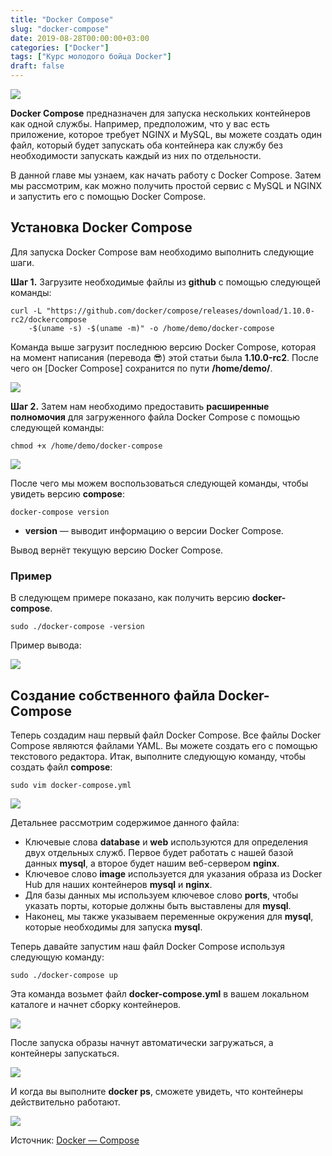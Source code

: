```yaml
---
title: "Docker Compose"
slug: "docker-compose"
date: 2019-08-28T00:00:00+03:00
categories: ["Docker"]
tags: ["Курс молодого бойца Docker"]
draft: false
---
```


![](/posts/docker-compose/docker28.jpg)

**Docker Compose** предназначен для запуска нескольких контейнеров как одной службы. Например, предположим, что у вас
есть приложение, которое требует NGINX и MySQL, вы можете создать один файл, который будет запускать оба контейнера
как службу без необходимости запускать каждый из них по отдельности.

В данной главе мы узнаем, как начать работу с Docker Compose. Затем мы рассмотрим, как можно получить простой сервис
с MySQL и NGINX и запустить его с помощью Docker Compose.

## Установка Docker Compose

Для запуска Docker Compose вам необходимо выполнить следующие шаги.

**Шаг 1.** Загрузите необходимые файлы из **github** с помощью следующей команды:

```
curl -L "https://github.com/docker/compose/releases/download/1.10.0-rc2/dockercompose
    -$(uname -s) -$(uname -m)" -o /home/demo/docker-compose
```

Команда выше загрузит последнюю версию Docker Compose, которая на момент написания (перевода 😎) этой статьи была **1.10.0-rc2**.
После чего он \[Docker Compose] сохранится по пути **/home/demo/**.

![](https://i.imgur.com/Kgdwm2J.jpg)

**Шаг 2.** Затем нам необходимо предоставить **расширенные полномочия** для загруженного файла Docker Compose с помощью
следующей команды:

```
chmod +x /home/demo/docker-compose
```

![](https://i.imgur.com/gAP6ssr.jpg)

После чего мы можем воспользоваться следующей команды, чтобы увидеть версию **compose**:

```
docker-compose version
```

- **version** — выводит информацию о версии Docker Compose.

Вывод вернёт текущую версию Docker Compose.

### Пример

В следующем примере показано, как получить версию **docker-compose**.

```
sudo ./docker-compose -version
```

Пример вывода:

![](https://i.imgur.com/EPvOqq8.jpg)

## Создание собственного файла Docker-Compose

Теперь создадим наш первый файл Docker Compose. Все файлы Docker Compose являются файлами YAML. Вы можете создать его
с помощью текстового редактора. Итак, выполните следующую команду, чтобы создать файл **compose**:

```
sudo vim docker-compose.yml
```

![](https://i.imgur.com/oU2lfdM.jpg)

Детальнее рассмотрим содержимое данного файла:

- Ключевые слова **database** и **web** используются для определения двух отдельных служб. Первое будет работать с нашей
базой данных **mysql**, а второе будет нашим веб-сервером **nginx**.
- Ключевое слово **image** используется для указания образа из Docker Hub для наших контейнеров **mysql** и **nginx**.
- Для базы данных мы используем ключевое слово **ports**, чтобы указать порты, которые должны быть выставлены для **mysql**.
- Наконец, мы также указываем переменные окружения для **mysql**, которые необходимы для запуска **mysql**.

Теперь давайте запустим наш файл Docker Compose используя следующую команду:

```
sudo ./docker-compose up
```

Эта команда возьмет файл **docker-compose.yml** в вашем локальном каталоге и начнет сборку контейнеров.

![](https://i.imgur.com/57LwC6B.jpg)

После запуска образы начнут автоматически загружаться, а контейнеры запускаться.

![](https://i.imgur.com/FhkLo0H.jpg)

И когда вы выполните **docker ps**, сможете увидеть, что контейнеры действительно работают.

![](https://i.imgur.com/6vEFL9P.jpg)

Источник: [Docker — Compose](https://www.tutorialspoint.com/docker/docker_compose.htm)
